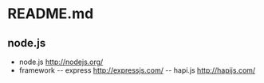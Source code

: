 # README.md

## node.js

- node.js
  http://nodejs.org/
- framework
-- express
   http://expressjs.com/
-- hapi.js
   http://hapijs.com/
